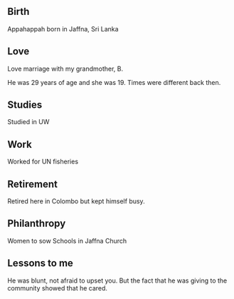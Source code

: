## Birth

Appahappah born in Jaffna, Sri Lanka

## Love

Love marriage with my grandmother, B.

He was 29 years of age and she was 19. Times were different back then.

## Studies

Studied in UW

## Work

Worked for UN fisheries

## Retirement

Retired here in Colombo but kept himself busy.

## Philanthropy

Women to sow
Schools in Jaffna
Church

## Lessons to me

He was blunt, not afraid to upset you. But the fact that he was giving to the community showed that he cared.

